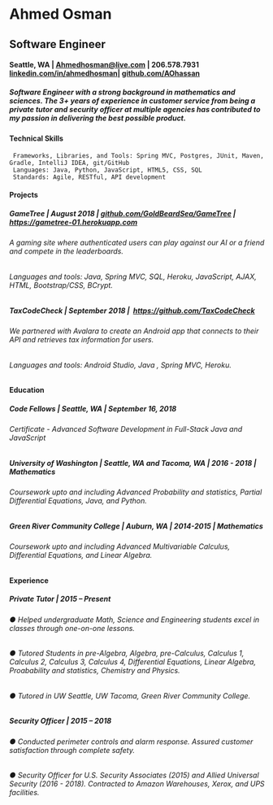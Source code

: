 # Ahmed Osman
## Software Engineer
#### Seattle, WA | ​Ahmedhosman@live.com​ | 206.578.7931 <a href="https://www.linkedin.com/in/ahmedhosman/">linkedin.com/in/ahmedhosman​</a> | ​<a href="https://github.com/AOhassan">github.com/AOhassan</a>
##### Software Engineer with a strong background in mathematics and sciences. The 3+ years of experience in customer service from being a private tutor and security officer at multiple agencies has contributed to my passion in delivering the best possible product.
#### Technical Skills
```
 Frameworks, Libraries, and Tools:​ Spring MVC, Postgres, JUnit, Maven, Gradle, IntelliJ IDEA, git/GitHub
 Languages:​ Java, Python, JavaScript, HTML5, CSS, SQL
 Standards:​ Agile, RESTful, API development
```
#### Projects
##### GameTree | August 2018 | ​ <a href="github.com/GoldBeardSea/GameTree">github.com/GoldBeardSea/GameTree</a> | https://gametree-01.herokuapp.com
###### A gaming site where authenticated users can play against our AI or a friend and compete in the leaderboards.
###### Languages and tools: Java, Spring MVC, SQL, Heroku, JavaScript, AJAX, HTML, Bootstrap/CSS, BCrypt.

##### TaxCodeCheck | September 2018 | ​ https://github.com/TaxCodeCheck  
###### We partnered with Avalara to create an Android app that connects to their API and retrieves tax information for users.
###### Languages and tools: Android Studio, Java , Spring MVC, Heroku.

#### Education
##### Code Fellows | Seattle, WA | September 16, 2018 
###### Certificate - Advanced Software Development in Full-Stack Java and JavaScript

##### University of Washington | Seattle, WA and Tacoma, WA | 2016 - 2018 | Mathematics
###### Coursework upto and including Advanced Probability and statistics, Partial Differential Equations, Java, and Python. 

##### Green River Community College | Auburn, WA | 2014-2015 | Mathematics
###### Coursework upto and including Advanced Multivariable Calculus, Differential Equations, and Linear Algebra.

#### Experience
##### Private Tutor | 2015 – Present
###### ● Helped undergraduate Math, Science and Engineering students excel in classes through one-on-one lessons.
###### ● Tutored Students in pre-Algebra, Algebra, pre-Calculus, Calculus 1, Calculus 2, Calculus 3, Calculus 4, Differential Equations, Linear Algebra, Proabability and statistics, Chemistry and Physics.
###### ● Tutored in UW Seattle, UW Tacoma, Green River Community College.

##### Security Officer | 2015 – 2018
###### ● Conducted perimeter controls and alarm response. Assured customer satisfaction through complete safety.
###### ● Security Officer for U.S. Security Associates (2015) and Allied Universal Security (2016 - 2018). Contracted to Amazon Warehouses, Xerox, and UPS facilities.
